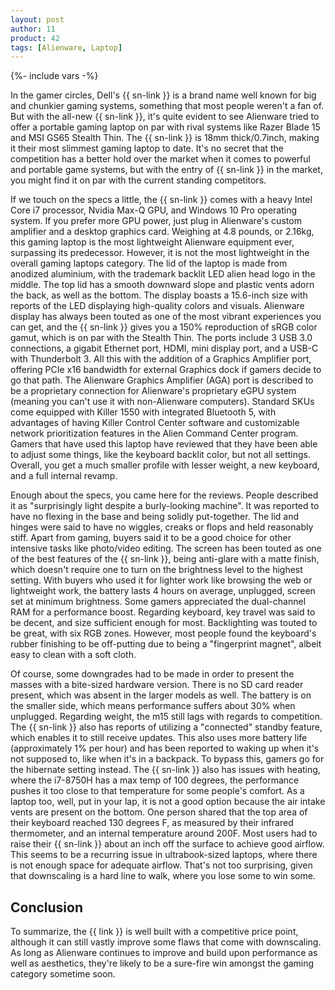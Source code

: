```yaml
---
layout: post
author: 11
product: 42
tags: [Alienware, Laptop]
---
```


{%- include vars -%}

In the gamer circles, Dell's {{ sn-link }} is a brand name well known for big and chunkier gaming systems, something that most people weren't a fan of. But with the all-new {{ sn-link }}, it's quite evident to see Alienware tried to offer a portable gaming laptop on par with rival systems like Razer Blade 15 and MSI GS65 Stealth Thin. The {{ sn-link }} is 18mm thick/0.7inch, making it their most slimmest gaming laptop to date. It's no secret that the competition has a better hold over the market when it comes to powerful and portable game systems, but with the entry of {{ sn-link }} in the market, you might find it on par with the current standing competitors.

If we touch on the specs a little, the {{ sn-link }} comes with a heavy Intel Core i7 processor, Nvidia Max-Q GPU, and Windows 10 Pro operating system. If you prefer more GPU power, just plug in Alienware's custom amplifier and a desktop graphics card. Weighing at 4.8 pounds, or 2.16kg, this gaming laptop is the most lightweight Alienware equipment ever, surpassing its predecessor. However, it is not the most lightweight in the overall gaming laptops category. The lid of the laptop is made from anodized aluminium, with the trademark backlit LED alien head logo in the middle. The top lid has a smooth downward slope and plastic vents adorn the back, as well as the bottom. The display boasts a 15.6-inch size with reports of the LED displaying high-quality colors and visuals. Alienware display has always been touted as one of the most vibrant experiences you can get, and the {{ sn-link }} gives you a 150% reproduction of sRGB color gamut, which is on par with the Stealth Thin. The ports include 3 USB 3.0 connections, a gigabit Ethernet port, HDMI, mini display port, and a USB-C with Thunderbolt 3. All this with the addition of a Graphics Amplifier port, offering PCIe x16 bandwidth for external Graphics dock if gamers decide to go that path. The Alienware Graphics Amplifier (AGA) port is described to be a proprietary connection for Alienware's proprietary eGPU system (meaning you can't use it with non-Alienware computers). Standard SKUs come equipped with Killer 1550 with integrated Bluetooth 5, with advantages of having Killer Control Center software and customizable network prioritization features in the Alien Command Center program. Gamers that have used this laptop have reviewed that they have been able to adjust some things, like the keyboard backlit color, but not all settings. Overall, you get a much smaller profile with lesser weight, a new keyboard, and a full internal revamp.  

Enough about the specs, you came here for the reviews. People described it as "surprisingly light despite a burly-looking machine". It was reported to have no flexing in the base and being solidly put-together. The lid and hinges were said to have no wiggles, creaks or flops and held reasonably stiff. Apart from gaming, buyers said it to be a good choice for other intensive tasks like photo/video editing. The screen has been touted as one of the best features of the {{ sn-link }}, being anti-glare with a matte finish, which doesn't require one to turn on the brightness level to the highest setting. With buyers who used it for lighter work like browsing the web or lightweight work, the battery lasts 4 hours on average, unplugged, screen set at minimum brightness. Some gamers appreciated the dual-channel RAM for a performance boost. Regarding keyboard, key travel was said to be decent, and size sufficient enough for most. Backlighting was touted to be great, with six RGB zones. However, most people found the keyboard's rubber finishing to be off-putting due to being a "fingerprint magnet", albeit easy to clean with a soft cloth. 

Of course, some downgrades had to be made in order to present the masses with a bite-sized hardware version. There is no SD card reader present, which was absent in the larger models as well. The battery is on the smaller side, which means performance suffers about 30% when unplugged. Regarding weight, the m15 still lags with regards to competition. The {{ sn-link }} also has reports of utilizing a "connected" standby feature, which enables it to still receive updates. This also uses more battery life (approximately 1% per hour) and has been reported to waking up when it's not supposed to, like when it's in a backpack. To bypass this, gamers go for the hibernate setting instead. The {{ sn-link }} also has issues with heating, where the i7-8750H has a max temp of 100 degrees, the performance pushes it too close to that temperature for some people's comfort. As a laptop too, well, put in your lap, it is not a good option because the air intake vents are present on the bottom. One person shared that the top area of their keyboard reached 130 degrees F, as measured by their infrared thermometer, and an internal temperature around 200F. Most users had to raise their {{ sn-link }} about an inch off the surface to achieve good airflow. This seems to be a recurring issue in ultrabook-sized laptops, where there is not enough space for adequate airflow. That's not too surprising, given that downscaling is a hard line to walk, where you lose some to win some.

## Conclusion

To summarize, the {{ link }} is well built with a competitive price point, although it can still vastly improve some flaws that come with downscaling. As long as Alienware continues to improve and build upon performance as well as aesthetics, they're likely to be a sure-fire win amongst the gaming category sometime soon. 
